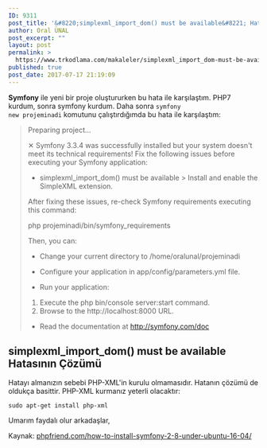 ```yaml
---
ID: 9311
post_title: '&#8220;simplexml_import_dom() must be available&#8221; Hatası ve Çözümü'
author: Oral ÜNAL
post_excerpt: ""
layout: post
permalink: >
  https://www.trkodlama.com/makaleler/simplexml_import_dom-must-be-available-hatasi-cozumu-9311.html
published: true
post_date: 2017-07-17 21:19:09
---
```

<strong>Symfony</strong> ile yeni bir proje oluştururken bu hata ile karşılaştım. PHP7 kurdum, sonra symfony kurdum. Daha sonra <code>symfony new projeminadi</code> komutunu çalıştırdığımda bu hata ile karşılaştım:
<blockquote>Preparing project...

✕ Symfony 3.3.4 was successfully installed but your system doesn't meet its
technical requirements! Fix the following issues before executing
your Symfony application:

* simplexml_import_dom() must be available
&gt; Install and enable the SimpleXML extension.

After fixing these issues, re-check Symfony requirements executing this command:

php projeminadi/bin/symfony_requirements

Then, you can:

* Change your current directory to /home/oralunal/projeminadi

* Configure your application in app/config/parameters.yml file.

* Run your application:
1. Execute the php bin/console server:start command.
2. Browse to the http://localhost:8000 URL.

* Read the documentation at http://symfony.com/doc</blockquote>
<h2>simplexml_import_dom() must be available Hatasının Çözümü</h2>
Hatayı almanızın sebebi PHP-XML'in kurulu olmamasıdır. Hatanın çözümü de oldukça basittir. PHP-XML kurmanız yeterli olacaktır:
<pre class="line-numbers command-line" data-user="root" data-host="trkodlama"><code>sudo apt-get install php-xml</code></pre>
Umarım faydalı olur arkadaşlar,

Kaynak: <a href="http://www.phpfriend.com/how-to-install-symfony-2-8-under-ubuntu-16-04/">phpfriend.com/how-to-install-symfony-2-8-under-ubuntu-16-04/</a>